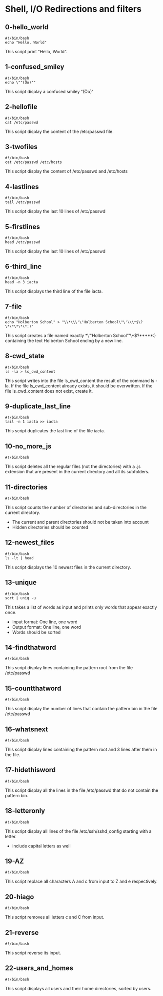 # Shell, I/O Redirections and filters

## 0-hello_world

~~~
#!/bin/bash
echo "Hello, World"
~~~

This script print "Hello, World".

## 1-confused_smiley

~~~
#!/bin/bash
echo \""(Ôo)'"
~~~

This script display a confused smiley "(Ôo)'

## 2-hellofile

~~~
#!/bin/bash
cat /etc/passwd
~~~

This script display the content of the /etc/passwd file.

## 3-twofiles

~~~
#!/bin/bash
cat /etc/passwd /etc/hosts
~~~

This script display the content of /etc/passwd and /etc/hosts

## 4-lastlines

~~~
#!/bin/bash
tail /etc/passwd
~~~

This script display the last 10 lines of /etc/passwd

## 5-firstlines

~~~
#!/bin/bash
head /etc/passwd
~~~

This script display the last 10 lines of /etc/passwd

## 6-third_line

~~~
#!/bin/bash
head -n 3 iacta
~~~

This script displays the third line of the file iacta.

## 7-file

~~~
#!/bin/bash
echo "Holberton School" > "\\*\\\'\"Holberton School\"\'\\\*$\?\*\*\*\*\*:)"
~~~

This script creates a file named exactly \*\\'"Holberton School"\'\\*$\?\*\*\*\*\*:) containing the text Holberton School ending by a new line.

## 8-cwd_state

~~~
#!/bin/bash
ls -la > ls_cwd_content
~~~

This script  writes into the file ls_cwd_content the result of the command ls -la. If the file ls_cwd_content already exists, it should be overwritten. If the file ls_cwd_content does not exist, create it.

## 9-duplicate_last_line

~~~
#!/bin/bash
tail -n 1 iacta >> iacta
~~~

This script duplicates the last line of the file iacta.

## 10-no_more_js

~~~
#!/bin/bash
~~~

This script deletes all the regular files (not the directories) with a .js extension that are present in the current directory and all its subfolders.

## 11-directories

~~~
#!/bin/bash
~~~

This script counts the number of directories and sub-directories in the current directory.

- The current and parent directories should not be taken into account
- Hidden directories should be counted

## 12-newest_files

~~~
#!/bin/bash
ls -lt | head
~~~

This script displays the 10 newest files in the current directory.

## 13-unique

~~~
#!/bin/bash
sort | uniq -u
~~~

This takes a list of words as input and prints only words that appear exactly once.

- Input format: One line, one word
- Output format: One line, one word
- Words should be sorted

## 14-findthatword

~~~
#!/bin/bash
~~~

This script display lines containing the pattern root from the file /etc/passwd

## 15-countthatword

~~~
#!/bin/bash
~~~

This script display the number of lines that contain the pattern bin in the file /etc/passwd

## 16-whatsnext

~~~
#!/bin/bash
~~~

This script display lines containing the pattern root and 3 lines after them in the file.

## 17-hidethisword

~~~
#!/bin/bash
~~~

This script display all the lines in the file /etc/passwd that do not contain the pattern bin.

## 18-letteronly

~~~
#!/bin/bash
~~~

This script display all lines of the file /etc/ssh/sshd_config starting with a letter.

- include capital letters as well

## 19-AZ

~~~
#!/bin/bash
~~~

This script replace all characters A and c from input to Z and e respectively.

## 20-hiago

~~~
#!/bin/bash
~~~

This script removes all letters c and C from input.

## 21-reverse

~~~
#!/bin/bash
~~~

This script reverse its input.

## 22-users_and_homes

~~~
#!/bin/bash
~~~

This script displays all users and their home directories, sorted by users.
